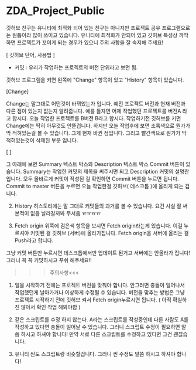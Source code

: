 # ZDA_Project_Public


깃허브 친구는 유니티에 최적화 되어 있는 친구는 아니지만 프로젝트 공유 프로그램으로는 원톱이라 많이 쓰이고 있습니다.
유니티에 최적화가 안되어 있고 깃허브 특성상 까딱하면 프로젝트가 꼬이게 되는 경우가 있으니 주의 사항을 잘 숙지해 주세요!

[ 깃허브 단어, 사용법 ] 

- 커밋 : 우리가 작업하는 프로젝트의 버전 단위라고 보면 됨. 

깃허브 프로그램을 키면 왼쪽에 "Change" 항목이 있고 "History" 항목이 있습니다.

[Change]

Change는 말그대로 어떤것이 바뀌었는가 입니다. 
예전 프로젝트 버전과 현재 버전과 다른 점이 있는지 없는지 알려줍니다.
에를 들자면 어제 작업했던 프로젝트를 버전A 라고 합시다. 오늘 작업한 프로젝트를 B버전 B라고 합시다.
작업하기전 깃허브를 키면 Change에는 딱히 아무것도 안뜰겁니다. 하지만 오늘 작업후에 보면 초록색으로 뭔가가 막 적혀있는걸
볼 수 있습니다. 그게 현재 바뀐 점입니다. 그리고 빨간색으로 뭔가가 막 적혀있는것이 삭제된 부분 입니다. 

[  ]

그 아래에 보면 Summary 텍스트 박스와 Description 텍스트 박스  Commit 버튼이 있습니다.
Summary는 작업한 커밋의 제목을 써주시면 되고 Description 커밋의 설명란 입니다. 모두 올바르게 커밋이 작성된 걸 확인하면
Commit 버튼을 누르면 됩니다. Commit to master 버튼을 누르면 오늘 작업한걸 깃허브( 데스크톱 )에 올리게 되는 겁니다.

2. History 
히스토리에는 말 그대로 커밋들의 과거를 볼 수 있습니다. 요건 사실 잘 써본적이 없음 날라갈까봐 무서움 ㅠㅠㅠㅠ

3. Fetch origin
위쪽에 검은색 항목을 보시면 Fetch origin라는게 있습니다.
이걸 누르셔야 커밋된 걸 깃허브 (서버)에 올라가집니다.
Fetch origin을 서버에 올리는 걸 Push라고 합니다. 

그냥 커밋 버튼만 누르시면 데스크톱에서만 업데이트 된거고 서버에는 안올라가 집니다!
그러니 꼭 꼭 커밋하시고 푸쉬 해주세요!!

>>>주의사항<<<
1. 일을 시작하기 전에는 프로젝트 버전을 맞춰야 합니다. 안그러면 충돌이 일어나서 작업했던게 날아가거나 이상하게 수정될 수 있습니다. 
버전을 맞추는 방법은 그냥 프로젝트 시작하기 전에 깃허브 켜서 Fetch origin누르시면 됩니다. ( 아직 확실하진 않아서 확인 작업 해봐야함 ) 

2. 같은 스크립트를 수정 하지 않는다. 
A라는 스크립트를 작성중인데 다른 사람도 A를 작성하고 있다면 충돌이 일어날 수 있습니다. 그러니 스크립트 수정이 필요하면
말씀 하시고 하셔야 합니다!
만약 서로 다른 스크립트를 수정하고 있다면 그건 괜찮습니다. 

3. 유니티 씬도 스크립트랑 비슷할겁니다. 그러니 씬 수정도 말씀 하시고 하셔야 합니다! 

